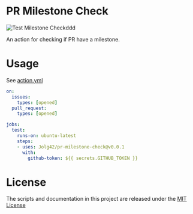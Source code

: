 # PR Milestone Check

![Test Milestone Check](https://github.com/Jolg42/milestone-check/workflows/Test%20Milestone%20Check/badge.svg)ddd

An action for checking if PR have a milestone.

# Usage

See [action.yml](action.yml)

```yaml
on:
  issues:
    types: [opened]
  pull_request:
    types: [opened]

jobs:
  test:
    runs-on: ubuntu-latest
    steps:
    - uses: Jolg42/pr-milestone-check@v0.0.1
      with:
        github-token: ${{ secrets.GITHUB_TOKEN }}
```

# License

The scripts and documentation in this project are released under the [MIT License](LICENSE)
